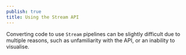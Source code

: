 ```yaml
---
publish: true
title: Using the Stream API
---
```

Converting code to use `Stream` pipelines can be slightly difficult due to multiple reasons, such as unfamiliarity with the API, or an inability to visualise.